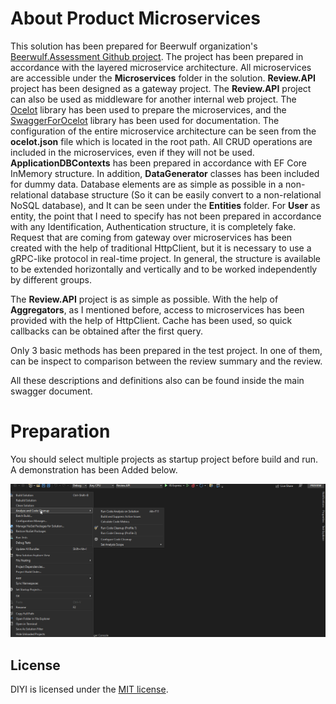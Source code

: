 # About Product Microservices

  This solution has been prepared for Beerwulf organization's [Beerwulf.Assessment Github project](https://github.com/Beerwulf/Beerwulf.Assessment). The project has been prepared in accordance with the layered microservice architecture. All microservices are accessible under the **Microservices** folder in the solution. **Review.API** project has been designed as a gateway project. The **Review.API** project can also be used as middleware for another internal web project. The [Ocelot](https://github.com/ThreeMammals/Ocelot) library has been used to prepare the microservices, and the [SwaggerForOcelot](https://github.com/Burgyn/MMLib.SwaggerForOcelot) library has been used for documentation.  The configuration of the entire microservice architecture can be seen from the **ocelot.json** file which is located in the root path. All CRUD operations are included in the microservices, even if they will not be used. **ApplicationDBContexts** has been prepared in accordance with EF Core InMemory structure. In addition, **DataGenerator** classes has been included for dummy data. Database elements are as simple as possible in a non-relational database structure (So it can be easily convert to a non-relational NoSQL database), and It can be seen under the **Entities** folder. For **User** as entity, the point that I need to specify has not been prepared in accordance with any Identification, Authentication structure, it is completely fake. Request that are coming from gateway over microservices has been created with the help of traditional HttpClient, but it is necessary to use a gRPC-like protocol in real-time project. In general, the structure is available to be extended horizontally and vertically and to be worked independently by different groups.

  The **Review.API** project is as simple as possible. With the help of **Aggregators**, as I mentioned before, access to microservices has been provided with the help of HttpClient. Cache has been used, so quick callbacks can be obtained after the first query.
  
  Only 3 basic methods has been prepared in the test project. In one of them, can be inspect to comparison between the review summary and the review.
  
  All these descriptions and definitions also can be found inside the main swagger document.
  
# Preparation

You should select multiple projects as startup project before build and run. A demonstration has been Added below.

![](MultipleProject.gif)

## License

DIYI is licensed under the [MIT license](LICENSE).
